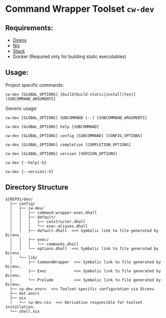 # Command Wrapper Toolset `cw-dev`


## Requirements:

*   [Direnv](https://direnv.net/)
*   [Nix](https://nixos.org/nix/)
*   [Stack](https://docs.haskellstack.org/)
*   Docker (Required only for building static executables)


## Usage:

Project specific commands:

```
cw-dev [GLOBAL_OPTIONS] {build|build-static|install|test} [SUBCOMMAND_ARGUMENTS]
```

Generic usage:

```
cw-dev [GLOBAL_OPTIONS] SUBCOMMAND [--] [SUBCOMMAND_ARGUMENTS]

cw-dev [GLOBAL_OPTIONS] help [SUBCOMMAND]

cw-dev [GLOBAL_OPTIONS] config [SUBCOMMAND] [CONFIG_OPTIONS]

cw-dev [GLOBAL_OPTIONS] completion [COMPLETION_OPTIONS]

cw-dev [GLOBAL_OPTIONS] version [VERSION_OPTIONS]

cw-dev {--help|-h}

cw-dev {--version|-V}
```


## Directory Structure

```
${REPO}/dev/
  ├── config/
  │   ├── cw-dev/
  │   │   ├── command-wrapper-exec.dhall
  │   │   ├── default/
  │   │   │   ├── constructor.dhall
  │   │   │   └── exec-aliases.dhall
  │   │   ├── default.dhall  <<< Symbolic link to file generated by Direnv.
  │   │   ├── exec/
  │   │   │   └── commands.dhall
  │   │   └── options.dhall  <<< Symbolic link to file generated by Direnv.
  │   └── lib/
  │       ├── CommandWrapper  <<< Symbolic link to file generated by Direnv.
  │       ├── Exec            <<< Symbolic link to file generated by Direnv.
  │       └── Prelude         <<< Symbolic link to file generated by Direnv.
  ├── cw-dev.envrc  <<< Toolset-specific configuration via Direnv.
  ├── dot.envrc
  ├── nix
  │   └── cw-dev.nix  <<< Derivation responsible for toolset installation.
  └── shell.nix
```
